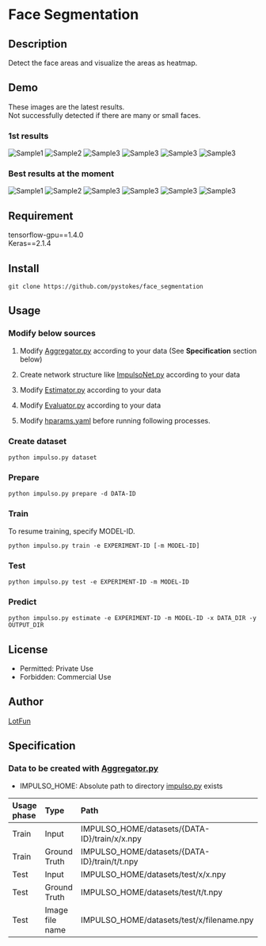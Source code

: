 # __Face Segmentation__

## Description
Detect the face areas and visualize the areas as heatmap.

## Demo
These images are the latest results.  
Not successfully detected if there are many or small faces.  

### 1st results
![Sample1](https://github.com/pystokes/face_segmentation/blob/master/docs/1st/hamabe_minami_1.jpg)
![Sample2](https://github.com/pystokes/face_segmentation/blob/master/docs/1st/hamabe_minami_2.jpg)
![Sample3](https://github.com/pystokes/face_segmentation/blob/master/docs/1st/hamabe_minami_3.jpg)
![Sample3](https://github.com/pystokes/face_segmentation/blob/master/docs/1st/hamabe_minami_4.jpg)
![Sample3](https://github.com/pystokes/face_segmentation/blob/master/docs/1st/hamabe_minami_5.jpg)
![Sample3](https://github.com/pystokes/face_segmentation/blob/master/docs/1st/hamabe_minami_6.jpg)

### Best results at the moment
![Sample1](https://github.com/pystokes/face_segmentation/blob/master/docs/15th/hamabe_minami_1.jpg)
![Sample2](https://github.com/pystokes/face_segmentation/blob/master/docs/15th/hamabe_minami_2.jpg)
![Sample3](https://github.com/pystokes/face_segmentation/blob/master/docs/15th/hamabe_minami_3.jpg)
![Sample3](https://github.com/pystokes/face_segmentation/blob/master/docs/15th/hamabe_minami_4.jpg)
![Sample3](https://github.com/pystokes/face_segmentation/blob/master/docs/15th/hamabe_minami_5.jpg)
![Sample3](https://github.com/pystokes/face_segmentation/blob/master/docs/15th/hamabe_minami_6.jpg)

## Requirement
tensorflow-gpu==1.4.0  
Keras==2.1.4  

## Install
```
git clone https://github.com/pystokes/face_segmentation
```

## Usage
### Modify below sources
1. Modify [Aggregator.py](https://github.com/pystokes/face_segmentation/blob/master/src/Aggregator.py) according to your data (See __Specification__ section below)

2. Create network structure like [ImpulsoNet.py](https://github.com/pystokes/face_segmentation/blob/master/src/model/ImpulsoNet.py) according to your data
3. Modify [Estimator.py](https://github.com/pystokes/face_segmentation/blob/master/src/Estimator.py) according to your data
4. Modify [Evaluator.py](https://github.com/pystokes/face_segmentation/blob/master/src/Evaluator.py) according to your data
5. Modify [hparams.yaml](https://github.com/pystokes/face_segmentation/blob/master/hparams/hparams.yaml) before running following processes.

### Create dataset
```
python impulso.py dataset
```

### Prepare
```
python impulso.py prepare -d DATA-ID
```

### Train
To resume training, specify MODEL-ID.
```
python impulso.py train -e EXPERIMENT-ID [-m MODEL-ID]
```

### Test
```
python impulso.py test -e EXPERIMENT-ID -m MODEL-ID
```

### Predict
```
python impulso.py estimate -e EXPERIMENT-ID -m MODEL-ID -x DATA_DIR -y OUTPUT_DIR
```

## License
- Permitted: Private Use  
- Forbidden: Commercial Use  

## Author
[LotFun](https://github.com/pystokes)

## Specification
### Data to be created with [Aggregator.py](https://github.com/pystokes/face_segmentation/blob/master/src/Aggregator.py)
- IMPULSO_HOME: Absolute path to directory [impulso.py](https://github.com/pystokes/face_segmentation/blob/master/impulso.py) exists

|Usage phase|Type|Path|
|:---|:---|:---|
|Train|Input|IMPULSO_HOME/datasets/{DATA-ID}/train/x/x.npy
|Train|Ground Truth|IMPULSO_HOME/datasets/{DATA-ID}/train/t/t.npy
|Test|Input|IMPULSO_HOME/datasets/test/x/x.npy
|Test|Ground Truth|IMPULSO_HOME/datasets/test/t/t.npy
|Test|Image file name|IMPULSO_HOME/datasets/test/x/filename.npy
